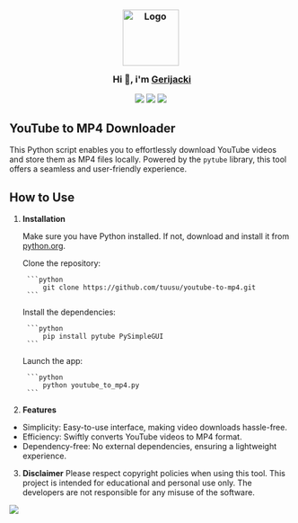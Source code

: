 <h3 align="center">
    <img src="(https://github.com/Gerijacki.png)" width="100" alt="Logo"/><br/>
    <img src="URL_de_la_Imagen_Transparente" height="30" width="0px"/>
    Hi 👋, i'm <a href="https://github.com/Gerijacki">Gerijacki</a>
</h3>

<p align="center">
    <a href="https://github.com/DuckHats/github-readme-stats/stargazers"><img src="https://img.shields.io/github/stars/Gerijacki/github-readme-stats?colorA=363a4f&colorB=b7bdf8&style=for-the-badge"></a>
    <a href="https://github.com/DuckHats/github-readme-stats/issues"><img src="https://img.shields.io/github/issues/Gerijacki/github-readme-stats?colorA=363a4f&colorB=f5a97f&style=for-the-badge"></a>
    <a href="https://github.com/DuckHats/github-readme-stats/contributors"><img src="https://img.shields.io/github/contributors/Gerijacki/github-readme-stats?colorA=363a4f&colorB=a6da95&style=for-the-badge"></a>
</p>

## YouTube to MP4 Downloader

This Python script enables you to effortlessly download YouTube videos and store them as MP4 files locally. Powered by the `pytube` library, this tool offers a seamless and user-friendly experience.

## How to Use

1. **Installation**

   Make sure you have Python installed. If not, download and install it from [python.org](https://www.python.org/).

   Clone the repository:

        ```python
            git clone https://github.com/tuusu/youtube-to-mp4.git
        ```
    Install the dependencies:

        ```python
            pip install pytube PySimpleGUI
        ```

    Launch the app:

        ```python
            python youtube_to_mp4.py
        ```

2. **Features**
- Simplicity: Easy-to-use interface, making video downloads hassle-free.
- Efficiency: Swiftly converts YouTube videos to MP4 format.
- Dependency-free: No external dependencies, ensuring a lightweight experience.

3. **Disclaimer**
Please respect copyright policies when using this tool. This project is intended for educational and personal use only. The developers are not responsible for any misuse of the software.
<img src="https://raw.githubusercontent.com/Trilokia/Trilokia/379277808c61ef204768a61bbc5d25bc7798ccf1/bottom_header.svg" />
